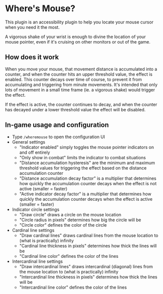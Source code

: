 # Where's Mouse?

This plugin is an accessibility plugin to help you locate your mouse cursor when you need it the most.

A vigorous shake of your wrist is enough to divine the location of your mouse pointer, even if it's cruising on other monitors or out of the game.

## How does it work

When you move your mouse, that movement distance is accumulated into a counter, and when the counter hits an upper threshold value, the effect is enabled. This counter decays over time of course, to prevent it from accumulating and triggering from minute movements. It's intended that only lots of movement in a small time frame (ie. a vigorous shake) would trigger the effect.

If the effect is active, the counter continues to decay, and when the counter has decayed under a lower threshold value the effect will be disabled.

## In-game usage and configuration

* Type `/wheremouse` to open the configuration UI
* General settings
  * "Indicator enabled" simply toggles the mouse pointer indicators on and off entirely
  * "Only show in combat" limits the indicator to combat situations
  * "Distance accumulation hysteresis" are the minimum and maximum threshold values for triggering the effect based on the distance accumulation counter
  * "Distance accumulation decay factor" is a multiplier that determines how quickly the accumulation counter decays when the effect is not active (smaller = faster)
  * "Active indicator decay factor" is a multiplier that determines how quickly the accumulation counter decays when the effect is active (smaller = faster)
* Indicator circle settings
  * "Draw circle" draws a circle on the mouse location
  * "Circle radius in pixels" determines how big the circle will be
  * "Circle color" defines the color of the circle
* Cardinal line settings
  * "Draw cardinal lines" draws cardinal lines from the mouse location to (what is practically) infinity
  * "Cardinal line thickness in pixels" determines how thick the lines will be
  * "Cardinal line color" defines the color of the lines
* Intercardinal line settings
  * "Draw intercardinal lines" draws intercardinal (diagonal) lines from the mouse location to (what is practically) infinity
  * "Intercardinal line thickness in pixels" determines how thick the lines will be
  * "Intercardinal line color" defines the color of the lines  